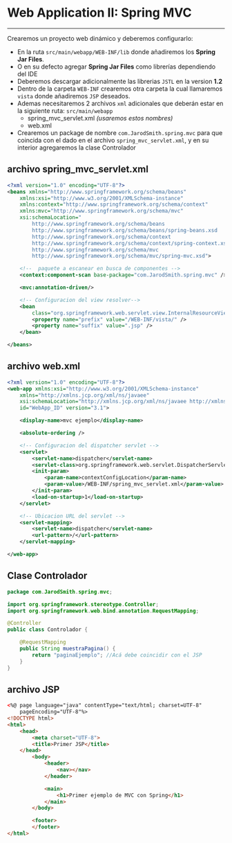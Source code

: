# Web Application II: Spring MVC

---

Crearemos un proyecto web dinámico y deberemos configurarlo:

- En la ruta `src/main/webapp/WEB-INF/lib` donde añadiremos los **Spring Jar Files**.
- O en su defecto agregar **Spring Jar Files** como librerías dependiendo del IDE
- Deberemos descargar adicionalmente las librerias `JSTL` en la version **1.2**
- Dentro de la carpeta `WEB-INF` crearemos otra carpeta la cual llamaremos `vista` donde añadiremos `JSP` deseados.
- Ademas necesitaremos 2 archivos `xml` adicionales que deberán estar en la siguiente ruta: `src/main/webapp`
    - spring_mvc_servlet.xml *(usaremos estos nombres)*
    - web.xml
- Crearemos un package de nombre `com.JarodSmith.spring.mvc` para que coincida con el dado en el archivo `spring_mvc_servlet.xml`, y en su interior agregaremos la clase Controlador

## archivo spring_mvc_servlet.xml

```xml
<?xml version="1.0" encoding="UTF-8"?>
<beans xmlns="http://www.springframework.org/schema/beans"
    xmlns:xsi="http://www.w3.org/2001/XMLSchema-instance" 
    xmlns:context="http://www.springframework.org/schema/context"
    xmlns:mvc="http://www.springframework.org/schema/mvc"
    xsi:schemaLocation="
        http://www.springframework.org/schema/beans
        http://www.springframework.org/schema/beans/spring-beans.xsd
        http://www.springframework.org/schema/context
        http://www.springframework.org/schema/context/spring-context.xsd
        http://www.springframework.org/schema/mvc
        http://www.springframework.org/schema/mvc/spring-mvc.xsd">

    <!--  paquete a escanear en busca de componentes -->
    <context:component-scan base-package="com.JarodSmith.spring.mvc" />

    <mvc:annotation-driven/>

    <!-- Configuracion del view resolver-->
    <bean
        class="org.springframework.web.servlet.view.InternalResourceViewResolver">
        <property name="prefix" value="/WEB-INF/vista/" />
        <property name="suffix" value=".jsp" />
    </bean>

</beans>
```

## archivo web.xml

```xml
<?xml version="1.0" encoding="UTF-8"?>
<web-app xmlns:xsi="http://www.w3.org/2001/XMLSchema-instance"
    xmlns="http://xmlns.jcp.org/xml/ns/javaee"
    xsi:schemaLocation="http://xmlns.jcp.org/xml/ns/javaee http://xmlns.jcp.org/xml/ns/javaee/web-app_3_1.xsd"
    id="WebApp_ID" version="3.1">

    <display-name>mvc ejemplo</display-name>

    <absolute-ordering />

    <!-- Configuracion del dispatcher servlet -->
    <servlet>
        <servlet-name>dispatcher</servlet-name>
        <servlet-class>org.springframework.web.servlet.DispatcherServlet</servlet-class>
        <init-param>
            <param-name>contextConfigLocation</param-name>
            <param-value>/WEB-INF/spring_mvc_servlet.xml</param-value>
        </init-param>
        <load-on-startup>1</load-on-startup>
    </servlet>

    <!-- Ubicacion URL del servlet -->
    <servlet-mapping>
        <servlet-name>dispatcher</servlet-name>
        <url-pattern>/</url-pattern>
    </servlet-mapping>

</web-app>
```

## Clase Controlador

```java
package com.JarodSmith.spring.mvc;

import org.springframework.stereotype.Controller;
import org.springframework.web.bind.annotation.RequestMapping;

@Controller
public class Controlador {

    @RequestMapping
    public String muestraPagina() {
        return "paginaEjemplo"; //Acá debe coincidir con el JSP
    }
}
```

## archivo JSP

```html
<%@ page language="java" contentType="text/html; charset=UTF-8"
    pageEncoding="UTF-8"%>
<!DOCTYPE html>
<html>
    <head>
        <meta charset="UTF-8">
        <title>Primer JSP</title>
    </head>
        <body>
            <header>
                <nav></nav>
            </header>

            <main>
                <h1>Primer ejemplo de MVC con Spring</h1>
            </main>
        </body>

        <footer>
        </footer>
</html>
```
